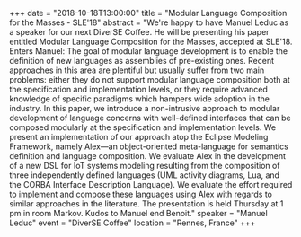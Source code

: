 +++
date = "2018-10-18T13:00:00"
title = "Modular Language Composition for the Masses - SLE'18"
abstract = "We're happy to have Manuel Leduc as a speaker for our next DiverSE Coffee. He will be presenting his paper entitled  Modular Language Composition for the Masses, accepted at SLE'18. Enters Manuel:  The goal of modular language development is to enable the definition of new languages as assemblies of pre-existing ones. Recent approaches in this area are plentiful but usually suffer from two main problems: either they do not support modular language composition both at the specification and implementation levels, or they require advanced knowledge of specific paradigms which hampers wide adoption in the industry. In this paper, we introduce a non-intrusive approach to modular development of language concerns with well-defined interfaces that can be composed modularly at the specification and implementation levels. We present an implementation of our approach atop the Eclipse Modeling Framework, namely Alex—an object-oriented meta-language for semantics definition and language composition. We evaluate Alex in the development of a new DSL for IoT systems modeling resulting from the composition of three independently defined languages (UML activity diagrams, Lua, and the CORBA Interface Description Language). We evaluate the effort required to implement and compose these languages using Alex with regards to similar approaches in the literature. The presentation is held Thursday at 1 pm in room Markov. Kudos to Manuel end Benoit."
speaker = "Manuel Leduc"
event = "DiverSE Coffee"
location = "Rennes, France"
+++
